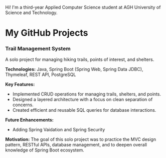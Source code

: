
Hi! I'm a third-year Applied Computer Science student at AGH University of Science and Technology.  
 
# My GitHub Projects
 
### Trail Management System
   
A solo project for managing hiking trails, points of interest, and shelters.
 
**Technologies:** Java, Spring Boot (Spring Web, Spring Data JDBC), Thymeleaf, REST API, PostgreSQL

**Key Features:** 
- Implemented CRUD operations for managing trails, shelters, and points.
- Designed a layered architecture with a focus on clean separation of concerns.
- Created efficient and reusable SQL queries for database interactions.

**Future Enhancements:**
- Adding Spring Vaidation and Spring Security

**Motivation:** The goal of this solo project was to practice the MVC design pattern, RESTful APIs, database management, and to deepen overall knowledge of Spring Boot ecosystem.
